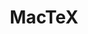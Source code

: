 ---
title: "MacTeX"

info: "A redistribution of TeX Live, a typesetting environment which includes Mac-specific utilities and front-ends"

status: "Active"

website: ["https://www.tug.org/mactex/"]

get_it:
  - ["Authentic", "http://www.tug.org/mactex/mactex-download.html"]

description: |
  > MacTeX is a redistribution of TeX Live, a typesetting environment. While TeX Live is designed to be cross-platform (running on Unix, macOS, and Windows), MacTeX includes Mac-specific utilities and front-ends. It is also pre-configured to work out-of-the-box with macOS as it provides sensible defaults for configuration options that, in TeX Live, are left up to the user to allow for its cross-platform compatibility. \- [Wikipedia](https://en.wikipedia.org/w/index.php?title=MacTeX&oldid=870801269)
  
  [FAQ](https://www.tug.org/mactex/faq/) I [About](https://www.tug.org/mactex/aboutmactex.html)

developer: ["MacTeX TeXnical working group"]

platform:
  - dskp:
      - ["macOS", "o"]

categories: ["TeX Distribution"]

license: ["Mixed Free"]

social:
  - name: "Wikipedia"
    url: "https://en.wikipedia.org/wiki/MacTeX"

source:
  description: ["https://en.wikipedia.org/w/index.php?title=MacTeX&oldid=870801269"]
  developer: ["https://en.wikipedia.org/w/index.php?title=MacTeX&oldid=870801269", "https://www.tug.org/mactex/aboutmactex.html"]
  license: ["https://en.wikipedia.org/w/index.php?title=MacTeX&oldid=870801269", "http://mirrors.ctan.org/systems/mac/mactex/Licenses.txt", "https://www.tug.org/mactex/src/License.rtf"]
  status: ["http://ctan.imsc.res.in/systems/mac/mactex/", "https://ctan.org/tex-archive/systems/mac/mactex"]

---